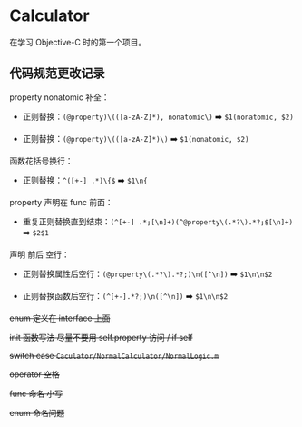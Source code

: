 # Calculator

在学习 Objective-C 时的第一个项目。

## 代码规范更改记录

property nonatomic 补全：

- 正则替换：`(@property)\(([a-zA-Z]*), nonatomic\)` ➡️ `$1(nonatomic, $2)`

- 正则替换：`(@property)\(([a-zA-Z]*)\)` ➡️ `$1(nonatomic, $2)`

函数花括号换行：

- 正则替换：`^([+-] .*)\{$` ➡️ `$1\n{`

property 声明在 func 前面：

- 重复正则替换直到结束：`(^[+-] .*;[\n]+)(^@property\(.*?\).*?;$[\n]+)` ➡️ `$2$1`

声明 前后 空行：

- 正则替换属性后空行：`(@property\(.*?\).*?;)\n([^\n])` ➡️ `$1\n\n$2`

- 正则替换函数后空行：`(^[+-].*?;)\n([^\n])` ➡️ `$1\n\n$2`

~~enum 定义在 interface 上面~~

~~init  函数写法  尽量不要用 self.property 访问 /  if  self~~

~~switch case `Caculator/NormalCalculator/NormalLogic.m`~~

~~operator 空格~~

~~func 命名  小写~~

~~enum 命名问题~~

